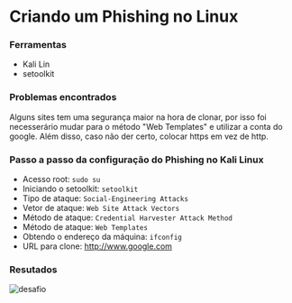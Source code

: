 # Criando um Phishing no Linux

### Ferramentas

- Kali Lin
- setoolkit
  
### Problemas encontrados

  Alguns sites tem uma segurança maior na hora de clonar, por isso 
foi necesserário mudar para o método "Web Templates" e utilizar a conta do google.
  Além disso, caso não der certo, colocar https em vez de http.

### Passo a passo da configuração do Phishing no Kali Linux

- Acesso root: ``` sudo su ```
- Iniciando o setoolkit: ``` setoolkit ```
- Tipo de ataque: ``` Social-Engineering Attacks ```
- Vetor de ataque: ``` Web Site Attack Vectors ```
- Método de ataque: ```Credential Harvester Attack Method ```
- Método de ataque: ``` Web Templates ```
- Obtendo o endereço da máquina: ``` ifconfig ```
- URL para clone: http://www.google.com

### Resutados

![desafio](https://github.com/user-attachments/assets/82fce8da-5f74-4845-87ae-051fb491a8f0)


